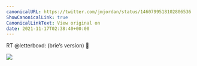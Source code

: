 ```yaml
---
canonicalURL: https://twitter.com/jmjordan/status/1460799518102806536
ShowCanonicalLink: true
CanonicalLinkText: View original on
date: 2021-11-17T02:38:40+00:00
---
```

RT @letterboxd: (brie’s version) 💛

![](/images/1460799518102806536-jJgmBLYAepUJ6Lgv.jpg)